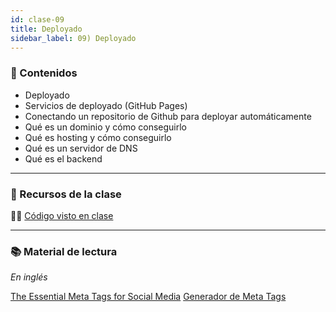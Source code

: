 ```yaml
---
id: clase-09
title: Deployado
sidebar_label: 09) Deployado
---
```


### 📝 Contenidos

- Deployado
- Servicios de deployado (GitHub Pages)
- Conectando un repositorio de Github para deployar automáticamente
- Qué es un dominio y cómo conseguirlo
- Qué es hosting y cómo conseguirlo
- Qué es un servidor de DNS
- Qué es el backend

---

### 🚀 Recursos de la clase

👩‍💻 [Código visto en clase](https://github.com/stephsalazar/ADA_3ra-intro-frontend/blob/main/index.html)


---

### 📚 Material de lectura

_En inglés_

[The Essential Meta Tags for Social Media](https://css-tricks.com/essential-meta-tags-social-media/)
[Generador de Meta Tags](https://metatags.io/)
